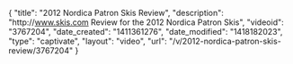 {
    "title": "2012 Nordica Patron Skis Review",
    "description": "http:\/\/www.skis.com Review for the 2012 Nordica Patron Skis",
    "videoid": "3767204",
    "date_created": "1411361276",
    "date_modified": "1418182023",
    "type": "captivate",
    "layout": "video",
    "url": "\/v\/2012-nordica-patron-skis-review\/3767204"
}